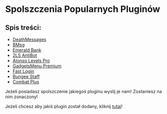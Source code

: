 # Spolszczenia Popularnych Pluginów

## Spis treści:
- [DeathMessages](https://github.com/vBagieta/Minecraft/blob/main/Pluginy/Spolszczenia/spolszczenie-death-messages.md)
- [BMsg](https://github.com/vBagieta/Minecraft/blob/main/Pluginy/Spolszczenia/spolszczenie-bmsg.md)
- [Emerald Bank](https://github.com/vBagieta/Minecraft/blob/main/Pluginy/Spolszczenia/spolszczenie-emerald-bank.md)
- [2LS AntiBot](https://github.com/vBagieta/Minecraft/blob/main/Pluginy/Spolszczenia/spolszczenie-2ls-antibot.md)
- [Alonso Levels Pro](https://github.com/vBagieta/Minecraft/blob/main/Pluginy/Spolszczenia/spolszczenie-alonsolevelspro.md)
- [GadgetsMenu Premium](https://github.com/vBagieta/Minecraft/blob/main/Pluginy/Spolszczenia/spolszczenie-gadgetsmenu-premium.md)
- [Fast Login](https://github.com/vBagieta/Minecraft/blob/main/Pluginy/Spolszczenia/spolszczenie-fastlogin.md)
- [Bungee Staff](https://github.com/vBagieta/Minecraft/blob/main/Pluginy/Spolszczenia/spolszczenie-bungeestaff.md)
- [Combat Plus](https://github.com/vBagieta/Minecraft/blob/main/Pluginy/Spolszczenia/spolszczenie-combatplus.md)

Jeżeli posiadasz spolszczenie jakiegoś pluginu wyslij je nam! Zostaniesz na nim zonaczony!

Jeżeli chcesz aby jakiś plugin został dodany, kliknij [tutaj](https://github.com/vBagieta/Minecraft/issues)!
